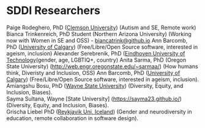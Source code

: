 # SDDI Researchers

Paige Rodeghero, PhD ([Clemson University](www.clemsonhfse.com)) (Autism and SE, Remote work)     
Bianca Trinkenreich, PhD Student (Northern Arizona University) (Working now with Women in SE and OSS) - biancatrink@github.io
Ann Barcomb, PhD ([University of Calgary](https://www.ucalgary.ca/)) (Free/Libre/Open Source software, interested in ageism, inclusion)
Alexander Serebrenik, PhD ([Eindhoven University of Technology](https://www.win.tue.nl/~aserebre/)(gender, age, LGBTIQ+, country)
Anita Sarma, PhD (Oregon State University) (http://web.engr.oregonstate.edu/~sarmaa/) (How humans think, Diveristy and Inclusion, OSS)
Ann Barcomb, PhD ([University of Calgary](https://www.ucalgary.ca/)) (Free/Libre/Open Source software, interested in ageism, inclusion).  
Amiangshu Bosu, PhD ([Wayne State University](www.amiangshu.com)) (Diversity, Equity, and Inclusion, Biases).   
Sayma Sultana, Wayne [State University] (https://sayma23.github.io/) (Diversity, Equity, and Inclusion, Biases).  
Grischa Liebel PhD ([Reykjavik Uni, Iceland](https://ru.is)) (Gender and neurodiversity in education, remote collaboration in software design). 

